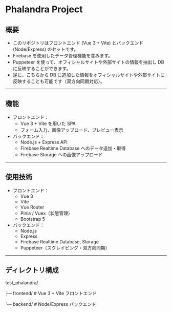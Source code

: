 # Phalandra Project

## 概要
- このリポジトリはフロントエンド (Vue 3 + Vite) とバックエンド (Node/Express) のセットです。
- Firebase を使用したデータ管理機能を含みます。
- Puppeteer を使って、オフィシャルサイトや外部サイトの情報を抽出し DB に反映することができます。
- 逆に、こちらから DB に追加した情報をオフィシャルサイトや外部サイトに反映することも可能です（双方向同期対応）。

---

## 機能
- フロントエンド：
  - Vue 3 + Vite を用いた SPA
  - フォーム入力、画像アップロード、プレビュー表示
- バックエンド：
  - Node.js + Express API
  - Firebase Realtime Database へのデータ追加・取得
  - Firebase Storage への画像アップロード

---

## 使用技術
- フロントエンド：
  - Vue 3
  - Vite
  - Vue Router
  - Pinia / Vuex（状態管理）
  - Bootstrap 5
- バックエンド：
  - Node.js
  - Express
  - Firebase Realtime Database, Storage
  - Puppeteer（スクレイピング・双方向同期）

---

## ディレクトリ構成
test_phalandra/

├─ frontend/ # Vue 3 + Vite フロントエンド

└─ backend/ # Node/Express バックエンド